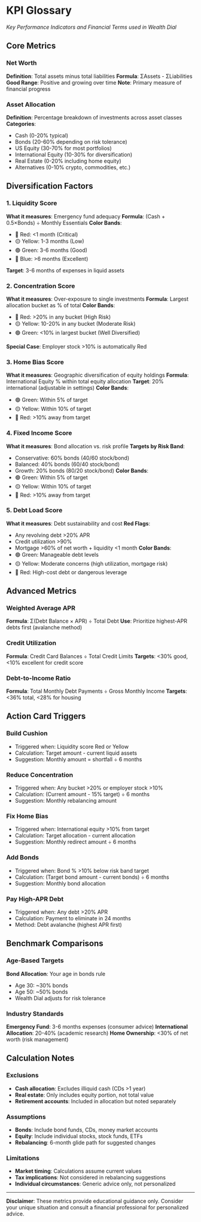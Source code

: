 # KPI Glossary

*Key Performance Indicators and Financial Terms used in Wealth Dial*

## Core Metrics

### Net Worth
**Definition**: Total assets minus total liabilities
**Formula**: ΣAssets - ΣLiabilities
**Good Range**: Positive and growing over time
**Note**: Primary measure of financial progress

### Asset Allocation
**Definition**: Percentage breakdown of investments across asset classes
**Categories**: 
- Cash (0-20% typical)
- Bonds (20-60% depending on risk tolerance)
- US Equity (30-70% for most portfolios)
- International Equity (10-30% for diversification)
- Real Estate (0-20% including home equity)
- Alternatives (0-10% crypto, commodities, etc.)

## Diversification Factors

### 1. Liquidity Score
**What it measures**: Emergency fund adequacy
**Formula**: (Cash + 0.5×Bonds) ÷ Monthly Essentials
**Color Bands**:
- 🔴 Red: <1 month (Critical)
- 🟡 Yellow: 1-3 months (Low)
- 🟢 Green: 3-6 months (Good)
- 🔵 Blue: >6 months (Excellent)

**Target**: 3-6 months of expenses in liquid assets

### 2. Concentration Score
**What it measures**: Over-exposure to single investments
**Formula**: Largest allocation bucket as % of total
**Color Bands**:
- 🔴 Red: >20% in any bucket (High Risk)
- 🟡 Yellow: 10-20% in any bucket (Moderate Risk)
- 🟢 Green: <10% in largest bucket (Well Diversified)

**Special Case**: Employer stock >10% is automatically Red

### 3. Home Bias Score
**What it measures**: Geographic diversification of equity holdings
**Formula**: International Equity % within total equity allocation
**Target**: 20% international (adjustable in settings)
**Color Bands**:
- 🟢 Green: Within 5% of target
- 🟡 Yellow: Within 10% of target  
- 🔴 Red: >10% away from target

### 4. Fixed Income Score
**What it measures**: Bond allocation vs. risk profile
**Targets by Risk Band**:
- Conservative: 60% bonds (40/60 stock/bond)
- Balanced: 40% bonds (60/40 stock/bond)
- Growth: 20% bonds (80/20 stock/bond)
**Color Bands**:
- 🟢 Green: Within 5% of target
- 🟡 Yellow: Within 10% of target
- 🔴 Red: >10% away from target

### 5. Debt Load Score
**What it measures**: Debt sustainability and cost
**Red Flags**:
- Any revolving debt >20% APR
- Credit utilization >90%
- Mortgage >60% of net worth + liquidity <1 month
**Color Bands**:
- 🟢 Green: Manageable debt levels
- 🟡 Yellow: Moderate concerns (high utilization, mortgage risk)
- 🔴 Red: High-cost debt or dangerous leverage

## Advanced Metrics

### Weighted Average APR
**Formula**: Σ(Debt Balance × APR) ÷ Total Debt
**Use**: Prioritize highest-APR debts first (avalanche method)

### Credit Utilization
**Formula**: Credit Card Balances ÷ Total Credit Limits
**Targets**: <30% good, <10% excellent for credit score

### Debt-to-Income Ratio
**Formula**: Total Monthly Debt Payments ÷ Gross Monthly Income
**Targets**: <36% total, <28% for housing

## Action Card Triggers

### Build Cushion
- Triggered when: Liquidity score Red or Yellow
- Calculation: Target amount - current liquid assets
- Suggestion: Monthly amount = shortfall ÷ 6 months

### Reduce Concentration
- Triggered when: Any bucket >20% or employer stock >10%
- Calculation: (Current amount - 15% target) ÷ 6 months
- Suggestion: Monthly rebalancing amount

### Fix Home Bias
- Triggered when: International equity >10% from target
- Calculation: Target allocation - current allocation
- Suggestion: Monthly redirect amount ÷ 6 months

### Add Bonds
- Triggered when: Bond % >10% below risk band target
- Calculation: (Target bond amount - current bonds) ÷ 6 months
- Suggestion: Monthly bond allocation

### Pay High-APR Debt
- Triggered when: Any debt >20% APR
- Calculation: Payment to eliminate in 24 months
- Method: Debt avalanche (highest APR first)

## Benchmark Comparisons

### Age-Based Targets
**Bond Allocation**: Your age in bonds rule
- Age 30: ~30% bonds
- Age 50: ~50% bonds
- Wealth Dial adjusts for risk tolerance

### Industry Standards
**Emergency Fund**: 3-6 months expenses (consumer advice)
**International Allocation**: 20-40% (academic research)
**Home Ownership**: <30% of net worth (risk management)

## Calculation Notes

### Exclusions
- **Cash allocation**: Excludes illiquid cash (CDs >1 year)
- **Real estate**: Only includes equity portion, not total value
- **Retirement accounts**: Included in allocation but noted separately

### Assumptions
- **Bonds**: Include bond funds, CDs, money market accounts
- **Equity**: Include individual stocks, stock funds, ETFs
- **Rebalancing**: 6-month glide path for suggested changes

### Limitations
- **Market timing**: Calculations assume current values
- **Tax implications**: Not considered in rebalancing suggestions
- **Individual circumstances**: Generic advice only, not personalized

---

**Disclaimer**: These metrics provide educational guidance only. Consider your unique situation and consult a financial professional for personalized advice.